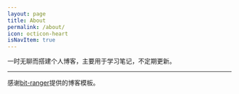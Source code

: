 ```yaml
---
layout: page
title: About
permalink: /about/
icon: octicon-heart
isNavItem: true
---
```


一时无聊而搭建个人博客，主要用于学习笔记，不定期更新。  

------

感谢[bit-ranger](https://github.com/bit-ranger)提供的博客模板。
